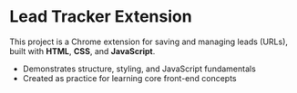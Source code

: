 # Lead Tracker Extension

This project is a Chrome extension for saving and managing leads (URLs), built with **HTML**, **CSS**, and **JavaScript**.

- Demonstrates structure, styling, and JavaScript fundamentals
- Created as practice for learning core front-end concepts

